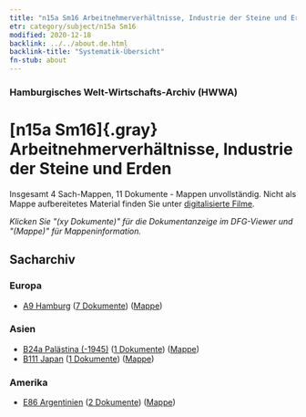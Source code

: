 ```yaml
---
title: "n15a Sm16 Arbeitnehmerverhältnisse, Industrie der Steine und Erden"
etr: category/subject/n15a Sm16
modified: 2020-12-18
backlink: ../../about.de.html
backlink-title: "Systematik-Übersicht"
fn-stub: about
---
```


### Hamburgisches Welt-Wirtschafts-Archiv (HWWA)
# [n15a Sm16]{.gray}&#8201; Arbeitnehmerverhältnisse, Industrie der Steine und Erden&#160; 




Insgesamt 4 Sach-Mappen, 11 Dokumente - Mappen unvollständig.
Nicht als Mappe aufbereitetes Material finden Sie unter [digitalisierte Filme](/film/h1_sh).

_Klicken Sie "(xy Dokumente)" für die Dokumentanzeige im DFG-Viewer und "(Mappe)" für Mappeninformation._

## Sacharchiv




### Europa

- [A9 Hamburg](../../../geo/about.de.html#A9) (<a href="https://dfg-viewer.de/show/?tx_dlf[id]=https://pm20.zbw.eu/mets/sh/1409xx/140905/1452xx/145220/public.mets.de.xml" target="_blank">7 Dokumente</a>) ([Mappe](http://purl.org/pressemappe20/folder/sh/140905,145220))

### Asien

- [B24a Palästina (-1945)](../../../geo/about.de.html#B24a) (<a href="https://dfg-viewer.de/show/?tx_dlf[id]=https://pm20.zbw.eu/mets/sh/1411xx/141115/1452xx/145220/public.mets.de.xml" target="_blank">1 Dokumente</a>) ([Mappe](http://purl.org/pressemappe20/folder/sh/141115,145220))
- [B111 Japan](../../../geo/about.de.html#B111) (<a href="https://dfg-viewer.de/show/?tx_dlf[id]=https://pm20.zbw.eu/mets/sh/1412xx/141272/1452xx/145220/public.mets.de.xml" target="_blank">1 Dokumente</a>) ([Mappe](http://purl.org/pressemappe20/folder/sh/141272,145220))

### Amerika

- [E86 Argentinien](../../../geo/about.de.html#E86) (<a href="https://dfg-viewer.de/show/?tx_dlf[id]=https://pm20.zbw.eu/mets/sh/1416xx/141692/1452xx/145220/public.mets.de.xml" target="_blank">2 Dokumente</a>) ([Mappe](http://purl.org/pressemappe20/folder/sh/141692,145220))


